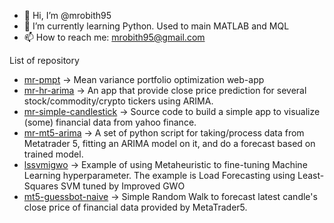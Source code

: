 - 👋 Hi, I’m @mrobith95
- 🌱 I’m currently learning Python. Used to main MATLAB and MQL 
- 📫 How to reach me: mrobith95@gmail.com

List of repository
- [mr-pmpt](https://github.com/mrobith95/mr-pmpt) -> Mean variance portfolio optimization web-app
- [mr-hr-arima](https://github.com/mrobith95/mr-hf-arima) -> An app that provide close price prediction for several stock/commodity/crypto tickers using ARIMA.
- [mr-simple-candlestick](https://github.com/mrobith95/mr-simple-candlestick) -> Source code to build a simple app to visualize (some) financial data from yahoo finance. 
- [mr-mt5-arima](https://github.com/mrobith95/mr-mt5-arima) -> A set of python script for taking/process data from Metatrader 5, fitting an ARIMA model on it, and do a forecast based on trained model.
- [lssvmigwo](https://github.com/mrobith95/lssvmigwo) -> Example of using Metaheuristic to fine-tuning Machine Learning hyperparameter. The example is Load Forecasting using Least-Squares SVM tuned by Improved GWO
- [mt5-guessbot-naive](https://github.com/mrobith95/mt5-guessbot-naive) -> Simple Random Walk to forecast latest candle's close price of financial data provided by MetaTrader5.

<!---
mrobith95/mrobith95 is a ✨ special ✨ repository because its `README.md` (this file) appears on your GitHub profile.
You can click the Preview link to take a look at your changes.
--->
